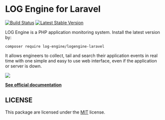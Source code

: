 # LOG Engine for Laravel

[![Build Status](https://travis-ci.org/log-engine/logengine-laravel.svg?branch=master)](https://travis-ci.org/log-engine/logengine-laravel)
[![Latest Stable Version](https://poser.pugx.org/log-engine/logengine-laravel/v/stable)](https://packagist.org/packages/log-engine/logengine-laravel)

LOG Engine is a PHP application monitoring system. Install the latest version by:

```
composer require log-engine/logengine-laravel
```

It allows engineers to collect, tail and search their application events in real time 
with one simple and easy to use web interface, even if the application or server is down.

![](<https://app.logengine.dev/images/frontend/screenshot.png>)

**[See official documentation](https://www.logengine.dev/docs/1.0/platforms/laravel)**

## LICENSE

This package are licensed under the [MIT](LICENSE) license.
